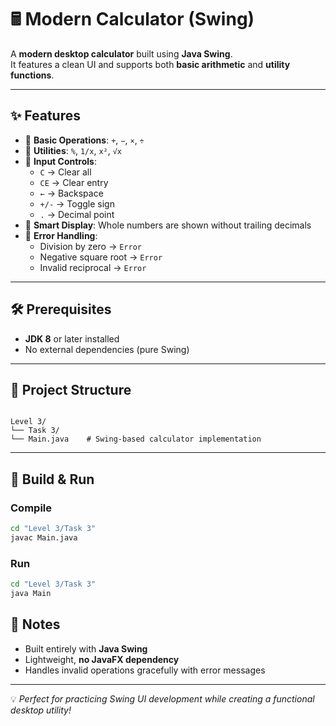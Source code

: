 # 🖩 Modern Calculator (Swing)

A **modern desktop calculator** built using **Java Swing**.  
It features a clean UI and supports both **basic arithmetic** and **utility functions**.

---

## ✨ Features
- 🔹 **Basic Operations**: `+`, `−`, `×`, `÷`
- 🔹 **Utilities**: `%`, `1/x`, `x²`, `√x`
- 🔹 **Input Controls**:
  - `C` → Clear all  
  - `CE` → Clear entry  
  - `←` → Backspace  
  - `+/-` → Toggle sign  
  - `.` → Decimal point  
- 🔹 **Smart Display**: Whole numbers are shown without trailing decimals  
- 🔹 **Error Handling**:  
  - Division by zero → `Error`  
  - Negative square root → `Error`  
  - Invalid reciprocal → `Error`  

---

## 🛠️ Prerequisites
- **JDK 8** or later installed  
- No external dependencies (pure Swing)  

---

## 📂 Project Structure
```

Level 3/
└── Task 3/
└── Main.java    # Swing-based calculator implementation

````

---

## 🚀 Build & Run

### Compile
```bash
cd "Level 3/Task 3"
javac Main.java
````

### Run

```bash
cd "Level 3/Task 3"
java Main
```

## 📝 Notes

* Built entirely with **Java Swing**
* Lightweight, **no JavaFX dependency**
* Handles invalid operations gracefully with error messages

---

💡 *Perfect for practicing Swing UI development while creating a functional desktop utility!*
